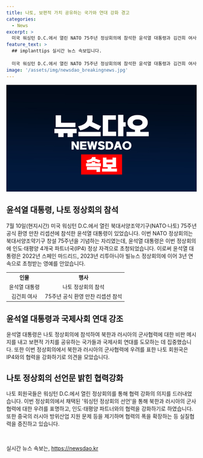 ```yaml
---
title: 나토, 보편적 가치 공유하는 국가와 연대 강화 경고
categories:
  - News
excerpt: >
  미국 워싱턴 D.C.에서 열린 NATO 75주년 정상회의에 참석한 윤석열 대통령과 김건희 여사. 대통령은 IP4 정상 자격으로 참석하며 다양한 양자회담과 환영만찬에 참석했다. 회의에서는 북한과 러시아의 군사협력 비판과 인도·태평양 파트너국과의 협력 강화가 강조됐으며, 선언문으로 우크라이나 지원 등의 다양한 안보 협력 방침을 발표했다. 나토의 중국 및 러시아에 대한 비판적인 입장과 IP4와의 협력 강화가 강조되었다.
feature_text: >
  ## implanttips 실시간 뉴스 속보입니다.

  미국 워싱턴 D.C.에서 열린 NATO 75주년 정상회의에 참석한 윤석열 대통령과 김건희 여사. 대통령은 IP4 정상 자격으로 참석하며 다양한 양자회담과 환영만찬에 참석했다. 회의에서는 북한과 러시아의 군사협력 비판과 인도·태평양 파트너국과의 협력 강화가 강조됐으며, 선언문으로 우크라이나 지원 등의 다양한 안보 협력 방침을 발표했다. 나토의 중국 및 러시아에 대한 비판적인 입장과 IP4와의 협력 강화가 강조되었다.
image: '/assets/img/newsdao_breakingnews.jpg'
---
```


<p><img src="/assets/img/newsdao_breakingnews.jpg" alt="implanttips 속보" /></p>

<h2 data-ke-size="size26">윤석열 대통령, 나토 정상회의 참석</h2>

<p data-ke-size="size16">7월 10일(현지시간) 미국 워싱턴 D.C.에서 열린 북대서양조약기구(NATO·나토) 75주년 공식 환영 만찬 리셉션에 참석한 윤석열 대통령이 있었습니다. 이번 NATO 정상회의는 북대서양조약기구 창설 75주년을 기념하는 자리였는데, 윤석열 대통령은 이번 정상회의에 인도·태평양 4개국 파트너국(IP4) 정상 자격으로 초청되었습니다. 이로써 윤석열 대통령은 2022년 스페인 마드리드, 2023년 리투아니아 빌뉴스 정상회의에 이어 3년 연속으로 초청받는 영예를 안았습니다.</p>

<table>
  <tr>
    <td style="text-align: center; height: 17px;"><b>인물</b></td>
    <td style="text-align: center; height: 17px;"><b>행사</b></td>
  </tr>
  <tr>
    <td style="text-align: center; height: 17px;">윤석열 대통령</td>
    <td style="text-align: center; height: 17px;">나토 정상회의 참석</td>
  </tr>
  <tr>
    <td style="text-align: center; height: 17px;">김건희 여사</td>
    <td style="text-align: center; height: 17px;">75주년 공식 환영 만찬 리셉션 참석</td>
  </tr>
</table>

<h2 data-ke-size="size26">윤석열 대통령과 국제사회 연대 강조</h2>

<p data-ke-size="size16">윤석열 대통령은 나토 정상회의에 참석하여 북한과 러시아의 군사협력에 대한 비판 메시지를 내고 보편적 가치를 공유하는 국가들과 국제사회 연대를 도모하는 데 집중했습니다. 또한 이번 정상회의에서 북한과 러시아의 군사협력에 우려를 표한 나토 회원국은 IP4와의 협력을 강화하기로 의견을 모았습니다.</p>

<h2 data-ke-size="size26">나토 정상회의 선언문 밝힌 협력강화</h2>

<p data-ke-size="size16">나토 회원국들은 워싱턴 D.C.에서 열린 정상회의를 통해 협력 강화의 의지를 드러내었습니다. 이번 정상회의에서 채택된 '워싱턴 정상회의 선언'을 통해 북한과 러시아의 군사협력에 대한 우려를 표명하고, 인도·태평양 파트너와의 협력을 강화하기로 하였습니다. 또한 중국의 러시아 방위산업 지원 문제 등을 제기하며 협력의 폭을 확장하는 등 실질협력을 증진하고 있습니다.</p>

<p data-ke-size="size16">&nbsp;</p>
실시간 뉴스 속보는, <a href="https://newsdao.kr" rel="dofollow">https://newsdao.kr</a>



